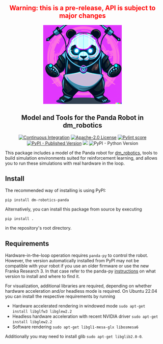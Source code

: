 <div align="center">
    <h2><b style="color:red;">Warning: this is a pre-release, API is subject to major changes</b></h2>
</div>

<div align="center"><img alt="dm_robotics_panda Logo" src="https://raw.githubusercontent.com/JeanElsner/dm_robotics_panda/main/logo.png?token=GHSAT0AAAAAAB4JT3DTYA4QRPHPLIIDLETWZKT2XDQ" /></div>

<h2 align="center">Model and Tools for the Panda Robot in dm_robotics</h2>

<p align="center">
<a href="https://github.com/JeanElsner/dm_robotics_panda/actions/workflows/main.yml"><img alt="Continuous Integration" src="https://img.shields.io/github/actions/workflow/status/JeanElsner/dm_robotics_panda/main.yml" /></a>
<a href="https://github.com/JeanElsner/dm_robotics_panda/blob/main/LICENSE"><img alt="Apache-2.0 License" src="https://img.shields.io/github/license/JeanElsner/dm_robotics_panda" /></a>
<a href="https://jeanelsner.github.io/dm_robotics_panda/pylint.log"><img alt="Pylint score" src="https://jeanelsner.github.io/dm_robotics_panda/pylint.svg" /></a>
<a href="https://pypi.org/project/dm-robotics-panda/"><img alt="PyPI - Published Version" src="https://img.shields.io/pypi/v/dm-robotics-panda"></a>
<a href="https://codecov.io/gh/JeanElsner/dm_robotics_panda"><img src="https://codecov.io/gh/JeanElsner/dm_robotics_panda/graph/badge.svg?token=7mk9f5yM8y"/></a>
<img alt="PyPI - Python Version" src="https://img.shields.io/pypi/pyversions/dm-robotics-panda">
</p>

This package includes a model of the Panda robot for [dm_robotics](https://github.com/google-deepmind/dm_robotics), tools to build simulation environments suited for reinforcement learning, and allows you to run these simulations with real hardware in the loop. 

## Install
The recommended way of installing is using PyPI:
```
pip install dm-robotics-panda
```
Alternatively, you can install this package from source by executing
```
pip install .
```
in the repository's root directory.
## Requirements
Hardware-in-the-loop operation requires `panda-py` to control the robot. However, the version automatically installed from PyPI may not be compatible with your robot if you use an older firmware or use the new Franka Research 3. In that case refer to the panda-py [instructions](https://github.com/JeanElsner/panda-py#libfranka-version) on what version to install and where to find it.

For visualization, additional libraries are required, depending on whether hardware acceleration and/or headless mode is required. On Ubuntu 22.04 you can install the respective requirements by running
* Hardware accelerated rendering in windowed mode `sudo apt-get install libglfw3 libglew2.2`
* Headless hardware acceleration with recent NVIDIA driver `sudo apt-get install libglew2.2`
* Software rendering `sudo apt-get libgl1-mesa-glx libosmesa6`

Additionally you may need to install glib `sudo apt-get libglib2.0-0`.
